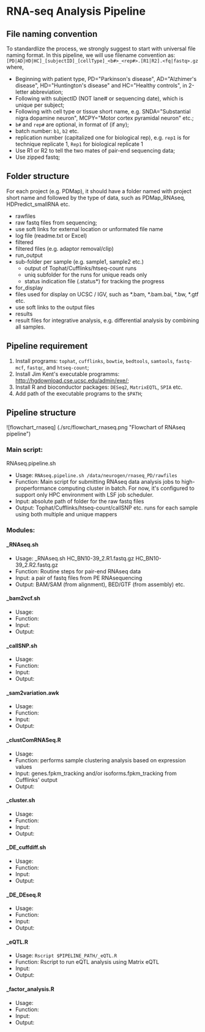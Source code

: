 RNA-seq Analysis Pipeline
=========================

File naming convention
---------------
To standardlize the process, we strongly suggest to start with universal file naming format. In this pipeline, we will use filename convention as:
`[PD|AD|HD|HC]_[subjectID]_[cellType]_<b#>_<rep#>.[R1|R2].<fq|fastq>.gz`
where,
- Beginning with patient type, PD="Parkinson's disease", AD="Alzhimer's disease", HD="Huntington's disease" and HC="Healthy controls", in 2-letter abbreviation;
- Following with subjectID (NOT lane# or sequencing date), which is unique per subject;
- Following with cell type or tissue short name, e.g. SNDA="Substantial nigra dopamine neuron", MCPY="Motor cortex pyramidal neuron" etc.;
- `b#` and `rep#` are optional, in format of (if any);
 - batch number: `b1`, `b2` etc.
 - replication number (capitalized one for biological rep), e.g. `rep1` is for technique replicate 1, `Rep1` for biological replicate 1
- Use R1 or R2 to tell the two mates of pair-end sequencing data;
- Use zipped fastq;

Folder structure
----------------
For each project (e.g. PDMap), it should have a folder named with project short name and followed by the type of data, such as PDMap_RNAseq, HDPredict_smallRNA etc. 
- rawfiles
 - raw fastq files from sequencing;
 - use soft links for external location or unformated file name
 - log file (readme.txt or Excel)
- filtered
 - filtered files (e.g. adaptor removal/clip)
- run_output 
 - sub-folder per sample (e.g. sample1, sample2 etc.)
    - output of Tophat/Cufflinks/htseq-count runs
    - uniq subfolder for the runs for unique reads only
    - status indication file (.status*) for tracking the progress
- for_display
 - files used for display on UCSC / IGV, such as *.bam, *.bam.bai, *.bw, *.gtf etc.
 - use soft links to the output files
- results
 - result files for integrative analysis, e.g. differential analysis by combining all samples. 
 
Pipeline requirement
--------------------
1. Install programs: `tophat`, `cufflinks`, `bowtie`, `bedtools`, `samtools`, `fastq-mcf`, `fastqc`, and `htseq-count`;
2. Install Jim Kent's executable programms: http://hgdownload.cse.ucsc.edu/admin/exe/;
4. Install R and bioconductor packages: `DESeq2`, `MatrixEQTL`, `SPIA` etc.
3. Add path of the executable programs to the `$PATH`;

Pipeline structure
------------------
![flowchart_rnaseq] (./src/flowchart_rnaseq.png "Flowchart of RNAseq pipeline")
### Main script:
RNAseq.pipeline.sh
- Usage: `RNAseq.pipeline.sh /data/neurogen/rnaseq_PD/rawfiles`
- Function: Main script for submitting RNAseq data analysis jobs to high-properformance computing cluster in batch. For now, it's configured to support only HPC environment with LSF job scheduler.
- Input: absolute path of folder for the raw fastq files
- Output: Tophat/Cufflinks/htseq-count/callSNP etc. runs for each sample using both multiple and unique mappers

### Modules:
#### _RNAseq.sh
- Usage: _RNAseq.sh HC_BN10-39_2.R1.fastq.gz HC_BN10-39_2.R2.fastq.gz
- Function: Routine steps for pair-end RNAseq data
- Input: a pair of fastq files from PE RNAsequencing
- Output: BAM/SAM (from alignment), BED/GTF (from assembly) etc. 

#### _bam2vcf.sh
- Usage:
- Function:
- Input:
- Output:

#### _callSNP.sh
- Usage:
- Function:
- Input:
- Output:

#### _sam2variation.awk
- Usage:
- Function:
- Input:
- Output:

#### _clustComRNASeq.R
- Usage:
- Function: performs sample clustering analysis based on expression values
- Input: genes.fpkm_tracking and/or isoforms.fpkm_tracking from Cufflinks' output
- Output:


#### _cluster.sh
- Usage:
- Function:
- Input:
- Output:

#### _DE_cuffdiff.sh
- Usage:
- Function:
- Input:
- Output:

#### _DE_DEseq.R
- Usage:
- Function:
- Input:
- Output:

#### _eQTL.R
- Usage: `Rscript $PIPELINE_PATH/_eQTL.R`
- Function: Rscript to run eQTL analysis using Matrix eQTL
- Input:
- Output:

#### _factor_analysis.R
- Usage:
- Function:
- Input:
- Output:
